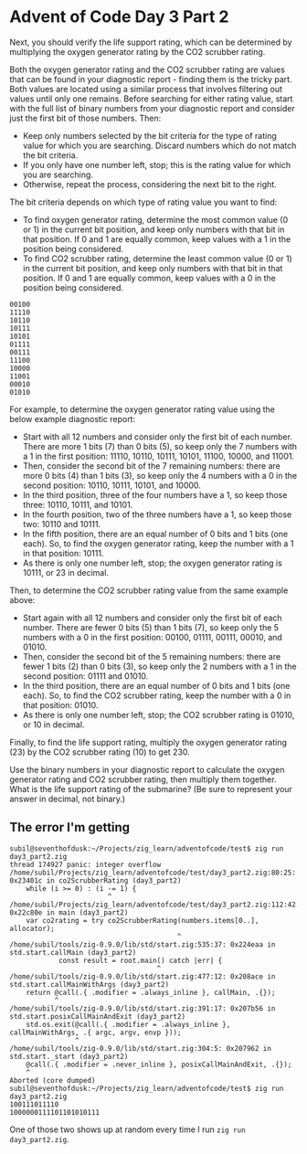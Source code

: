 # Advent of Code Day 3 Part 2

Next, you should verify the life support rating, which can be determined by multiplying the oxygen generator rating by the CO2 scrubber rating.

Both the oxygen generator rating and the CO2 scrubber rating are values that can be found in your diagnostic report - finding them is the tricky part. Both values are located using a similar process that involves filtering out values until only one remains. Before searching for either rating value, start with the full list of binary numbers from your diagnostic report and consider just the first bit of those numbers. Then:

- Keep only numbers selected by the bit criteria for the type of rating value for which you are searching. Discard numbers which do not match the bit criteria.
- If you only have one number left, stop; this is the rating value for which you are searching.
- Otherwise, repeat the process, considering the next bit to the right.

The bit criteria depends on which type of rating value you want to find:

- To find oxygen generator rating, determine the most common value (0 or 1) in the current bit position, and keep only numbers with that bit in that position. If 0 and 1 are equally common, keep values with a 1 in the position being considered.
- To find CO2 scrubber rating, determine the least common value (0 or 1) in the current bit position, and keep only numbers with that bit in that position. If 0 and 1 are equally common, keep values with a 0 in the position being considered.

```
00100
11110
10110
10111
10101
01111
00111
11100
10000
11001
00010
01010
```
For example, to determine the oxygen generator rating value using the below example diagnostic report:

- Start with all 12 numbers and consider only the first bit of each number. There are more 1 bits (7) than 0 bits (5), so keep only the 7 numbers with a 1 in the first position: 11110, 10110, 10111, 10101, 11100, 10000, and 11001.
- Then, consider the second bit of the 7 remaining numbers: there are more 0 bits (4) than 1 bits (3), so keep only the 4 numbers with a 0 in the second position: 10110, 10111, 10101, and 10000.
- In the third position, three of the four numbers have a 1, so keep those three: 10110, 10111, and 10101.
- In the fourth position, two of the three numbers have a 1, so keep those two: 10110 and 10111.
- In the fifth position, there are an equal number of 0 bits and 1 bits (one each). So, to find the oxygen generator rating, keep the number with a 1 in that position: 10111.
- As there is only one number left, stop; the oxygen generator rating is 10111, or 23 in decimal.

Then, to determine the CO2 scrubber rating value from the same example above:

- Start again with all 12 numbers and consider only the first bit of each number. There are fewer 0 bits (5) than 1 bits (7), so keep only the 5 numbers with a 0 in the first position: 00100, 01111, 00111, 00010, and 01010.
- Then, consider the second bit of the 5 remaining numbers: there are fewer 1 bits (2) than 0 bits (3), so keep only the 2 numbers with a 1 in the second position: 01111 and 01010.
- In the third position, there are an equal number of 0 bits and 1 bits (one each). So, to find the CO2 scrubber rating, keep the number with a 0 in that position: 01010.
- As there is only one number left, stop; the CO2 scrubber rating is 01010, or 10 in decimal.

Finally, to find the life support rating, multiply the oxygen generator rating (23) by the CO2 scrubber rating (10) to get 230.

Use the binary numbers in your diagnostic report to calculate the oxygen generator rating and CO2 scrubber rating, then multiply them together. What is the life support rating of the submarine? (Be sure to represent your answer in decimal, not binary.)


## The error I'm getting

```
subil@seventhofdusk:~/Projects/zig_learn/adventofcode/test$ zig run day3_part2.zig 
thread 174927 panic: integer overflow
/home/subil/Projects/zig_learn/adventofcode/test/day3_part2.zig:80:25: 0x23401c in co2ScrubberRating (day3_part2)
    while (i >= 0) : (i -= 1) {
                        ^
/home/subil/Projects/zig_learn/adventofcode/test/day3_part2.zig:112:42: 0x22c80e in main (day3_part2)
    var co2rating = try co2ScrubberRating(numbers.items[0..], allocator);
                                         ^
/home/subil/tools/zig-0.9.0/lib/std/start.zig:535:37: 0x224eaa in std.start.callMain (day3_part2)
            const result = root.main() catch |err| {
                                    ^
/home/subil/tools/zig-0.9.0/lib/std/start.zig:477:12: 0x208ace in std.start.callMainWithArgs (day3_part2)
    return @call(.{ .modifier = .always_inline }, callMain, .{});
           ^
/home/subil/tools/zig-0.9.0/lib/std/start.zig:391:17: 0x207b56 in std.start.posixCallMainAndExit (day3_part2)
    std.os.exit(@call(.{ .modifier = .always_inline }, callMainWithArgs, .{ argc, argv, envp }));
                ^
/home/subil/tools/zig-0.9.0/lib/std/start.zig:304:5: 0x207962 in std.start._start (day3_part2)
    @call(.{ .modifier = .never_inline }, posixCallMainAndExit, .{});
    ^
Aborted (core dumped)
subil@seventhofdusk:~/Projects/zig_learn/adventofcode/test$ zig run day3_part2.zig 
100111011110
1000000111101101010111 
```

One of those two shows up at random every time I run `zig run day3_part2.zig`.
